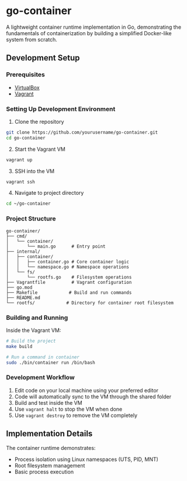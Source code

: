 # go-container

A lightweight container runtime implementation in Go, demonstrating the fundamentals of containerization by building a simplified Docker-like system from scratch.

## Development Setup

### Prerequisites
- [VirtualBox](https://www.virtualbox.org/wiki/Downloads)
- [Vagrant](https://www.vagrantup.com/downloads)

### Setting Up Development Environment

1. Clone the repository
```bash
git clone https://github.com/yourusername/go-container.git
cd go-container
```

2. Start the Vagrant VM
```bash
vagrant up
```

3. SSH into the VM
```bash
vagrant ssh
```

4. Navigate to project directory
```bash
cd ~/go-container
```

### Project Structure
```
go-container/
├── cmd/
│   └── container/
│       └── main.go      # Entry point
├── internal/
│   ├── container/
│   │   ├── container.go # Core container logic
│   │   └── namespace.go # Namespace operations
│   └── fs/
│       └── rootfs.go    # Filesystem operations
├── Vagrantfile          # Vagrant configuration
├── go.mod
├── Makefile            # Build and run commands
├── README.md
└── rootfs/            # Directory for container root filesystem
```

### Building and Running

Inside the Vagrant VM:

```bash
# Build the project
make build

# Run a command in container
sudo ./bin/container run /bin/bash
```

### Development Workflow

1. Edit code on your local machine using your preferred editor
2. Code will automatically sync to the VM through the shared folder
3. Build and test inside the VM
4. Use `vagrant halt` to stop the VM when done
5. Use `vagrant destroy` to remove the VM completely

## Implementation Details

The container runtime demonstrates:
- Process isolation using Linux namespaces (UTS, PID, MNT)
- Root filesystem management
- Basic process execution